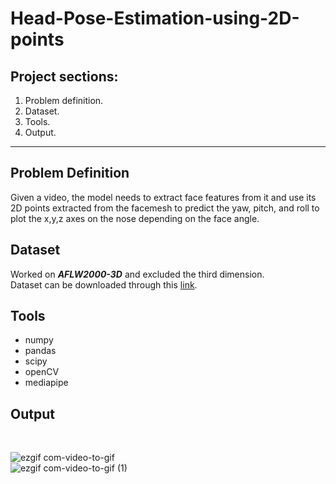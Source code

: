 # Head-Pose-Estimation-using-2D-points
## Project sections:
1. Problem definition.
2. Dataset.
3. Tools.
4. Output.
----
## Problem Definition
Given a video, the model needs to extract face features from it and use its 2D points extracted from the facemesh to predict the yaw, pitch, and roll to plot the x,y,z axes on the nose depending on the face angle.

## Dataset
Worked on ___AFLW2000-3D___ and excluded the third dimension.<br/>
Dataset can be downloaded through this [link](http://www.cbsr.ia.ac.cn/users/xiangyuzhu/projects/3DDFA/Database/AFLW2000-3D.zip "Named link title").

## Tools
* numpy
* pandas
* scipy
* openCV
* mediapipe

## Output
<br/>

![ezgif com-video-to-gif](https://user-images.githubusercontent.com/50074808/224493194-068c1dff-c831-4d45-9540-83ee920cca88.gif)
<br/>
![ezgif com-video-to-gif (1)](https://user-images.githubusercontent.com/50074808/224493243-47ebca4d-0527-481d-9bf3-3c11d127fb95.gif)


